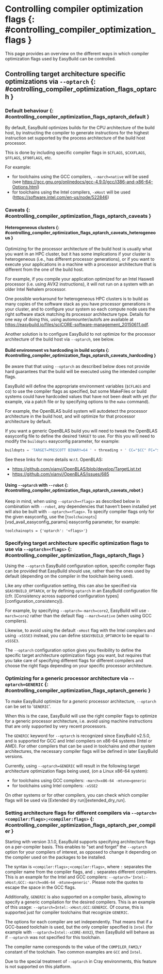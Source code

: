 # Controlling compiler optimization flags {: #controlling_compiler_optimization_flags }

This page provides an overview on the different ways in which compiler optimization flags used by EasyBuild
can be controlled.


## Controlling target architecture specific optimizations via `--optarch` {: #controlling_compiler_optimization_flags_optarch }


### Default behaviour {: #controlling_compiler_optimization_flags_optarch_default }

By default, EasyBuild optimizes builds for the CPU architecture of the build host, by instructing the compiler to
generate instructions for the highest instruction set supported by the process architecture of the build host processor.

This is done by including specific compiler flags in `$CFLAGS`, `$CXXFLAGS`, `$FFLAGS`, `$F90FLAGS`, etc.

For example:

* for toolchains using the GCC compilers, `--march=native` will be used
  (see <https://gcc.gnu.org/onlinedocs/gcc-4.9.0/gcc/i386-and-x86-64-Options.html>)
* for toolchains using the Intel compilers, `-xHost` will be used
  (<https://software.intel.com/en-us/node/522846>)


### Caveats {: #controlling_compiler_optimization_flags_optarch_caveats }

#### Heterogeneous clusters {: #controlling_compiler_optimization_flags_optarch_caveats_heterogeneous }

Optimizing for the processor architecture of the build host is usually what you want in an HPC cluster,
but it has some implications if your cluster is heterogeneous (i.e., has different processor generations),
or if you want to execute your applications in a machine with a processor architecture that is different from
the one of the build host.

For example, if you compile your application optimized for an Intel Haswell processor (i.e. using AVX2 instructions),
it will not run on a system with an older Intel Nehalem processor.

One possible workaround for heterogeneous HPC clusters is to build as many copies of the software stack as you have
processor generations in your cluster, and to configure your system so each compute node uses the right software stack
matching its processor architecture type.
Details for one way of doing this, using automounter/autofs are available at <https://easybuild.io/files/sciCORE-software-management_20150611.pdf>.

Another solution is to configure EasyBuild to not optimize for the processor architecture of the build host via
`--optarch`, see below.


#### Build environment vs hardcoding in build scripts {: #controlling_compiler_optimization_flags_optarch_caveats_hardcoding }

Be aware that that using `--optarch` as described below does not provide hard guarantees that the build
will be executed using the intended compiler flags.

EasyBuild will define the appropriate environment variables (`$CFLAGS` and co) to use the compiler flags as
specified, but some MakeFiles or build systems could have hardcoded values that have not been dealt with yet
(for example, via a patch file or by specifying options to the `make` command).

For example, the OpenBLAS build system will autodetect the processor architecture in the build host,
and will optimize for that processor architecture by default.

If you want a generic OpenBLAS build you will need to tweak the OpenBLAS easyconfig file to define
the desired `TARGET` to use. For this you will need to modify the `buildopts` easyconfig parameter, for example:

``` py
buildopts = 'TARGET=PRESCOTT BINARY=64 ' + threading + ' CC="$CC" FC="$F77"'
```

See these links for more details w.r.t. OpenBLAS:

* <https://github.com/xianyi/OpenBLAS/blob/develop/TargetList.txt>
* <https://github.com/xianyi/OpenBLAS/issues/685>

#### Using `--optarch` with `--robot` {: #controlling_compiler_optimization_flags_optarch_caveats_robot }

Keep in mind, when using `--optarch=<flags>` as described below in combination with `--robot`, any dependencies that
haven’t been installed yet will also be built with `--optarch=<flags>`. To specify compiler flags only for
the given easyconfig, use the [`toolchainopts`][vsd_avail_easyconfig_params] easyconfig parameter, for example:

```
toolchainopts = {'optarch': '<flags>'}
```

### Specifying target architecture specific optimization flags to use via `--optarch=<flags>` {: #controlling_compiler_optimization_flags_optarch_flags }

Using the `--optarch` EasyBuild configuration option, specific compiler flags can be provided that EasyBuild
should use, rather than the ones used by default (depending on the compiler in the toolchain being used).

Like any other configuration setting, this can also be specified via `$EASYBUILD_OPTARCH`, or by defining `optarch`
in an EasyBuild configuration file (cfr. [Consistency across supported configuration types][configuration_consistency]).

For example, by specifying `--optarch=-march=core2`, EasyBuild will use `-march=core2` rather than the default
flag `--march=native` (when using GCC compilers).

Likewise, to avoid using the default `-xHost` flag with the Intel compilers and using `-xSSSE3` instead,
you can define `$EASYBUILD_OPTARCH` to be equal to `-xSSSE3`.

The `--optarch` configuration option gives you flexibility to define the specific target architecture optimization
flags you want, but requires that you take care of specifying different flags for different compilers and choose
the right flags depending on your specific processor architecture.


### Optimizing for a generic processor architecture via `--optarch=GENERIC` {: #controlling_compiler_optimization_flags_optarch_generic }

To make EasyBuild optimize for a *generic* processor architecture, `--optarch` can be set to '`GENERIC`'.

When this is the case, EasyBuild will use the right compiler flags to optimize for a generic processor
architecture, i.e. avoid using machine instructions that are only supported by very recent processors.

The `GENERIC` keyword for `--optarch` is recognized since EasyBuild v2.5.0, and is supported for GCC and Intel
compilers on x86-64 systems (Intel or AMD).
For other compilers that can be used in toolchains and other system architectures,
the necessary compiler flags will be defined in later EasyBuild versions.

Currently, using `--optarch=GENERIC` will result in the following target architecture optimization flags being used,
(on a Linux x86-64 system):

* for toolchains using GCC compilers: `-march=x86-64 -mtune=generic`
* for toolchains using Intel compilers: `-xSSE2`

On other systems or for other compilers, you can check which compiler flags will be used via [Extended dry run][extended_dry_run].


### Setting architecture flags for different compilers via `--optarch=<compiler:flags>;<compiler:flags>` {: #controlling_compiler_optimization_flags_optarch_per_compiler }

Starting with version 3.1.0, EasyBuild supports specifying architecture flags on a per-compiler basis. This enables to
"set and forget" the `--optarch` option for your compilers of interest, as opposed to change it depending on the
compiler used on the packages to be installed.

The syntax is `<compiler:flags>;<compiler:flags>`, where `:` separates the compiler name from the compiler flags,
and `;` separates different compilers. This is an example for the Intel and GCC compilers:
`--optarch='Intel:-xHost;GCC:-march=x86-64 -mtune=generic'`. Please note the quotes to escape the space in the GCC flags.

Additionally, `GENERIC` is also supported on a compiler basis, allowing to specify a generic compilation for the
desired compilers. This is an example of this usage: `--optarch=Intel:-xHost;GCC:GENERIC`. Of course, this is
supported just for compiler toolchains that recognize `GENERIC`.

The options for each compiler are set independently. That means that if a GCC-based toolchain is used, but the only
compiler specified is `Intel` (for example with `--optarch=Intel:-xCORE-AVX2`), then EasyBuild will behave as if
`--optarch` was not specified for this toolchain.

The compiler name corresponds to the value of the `COMPILER_FAMILY` constant of the toolchain. Two common examples
are `GCC` and `Intel`.

Due to the special treatment of `--optarch` in Cray environments, this feature is not supported on this platform.

